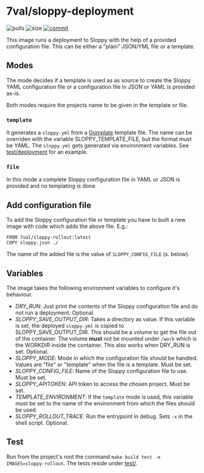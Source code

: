 # 7val/sloppy-deployment

![pulls](https://img.shields.io/docker/pulls/7val/sloppy-rollout.svg)
![size](https://images.microbadger.com/badges/image/7val/sloppy-rollout.svg)
[![commit](https://images.microbadger.com/badges/commit/7val/sloppy-rollout.svg)](https://microbadger.com/images/7val/sloppy-rollout)

This image runs a deployment to Sloppy with the help of a provided configuration
file. This can be either a "plain" JSON/YML file or a template.

## Modes

The mode decides if a template is used as as source to create the Sloppy YAML
configuration file or a configuration file in JSON or YAML is provided as-is.

Both modes require the projects name to be given in the template or file.

### `template`

It generates a `sloppy.yml` from a [Gomplate](https://gomplate.ca/) template
file. The name can be overriden with the variable SLOPPY_TEMPLATE_FILE, but the
format must be YAML. The `sloppy.yml` gets generated via environment variables.
See [test/deployment](test/deployment) for an example.

### `file`

In this mode a complete Sloppy configuration file in YAML or JSON is provided
and no templating is done.

## Add configuration file

To add the Sloppy configuration file or template you have to built a new image
with code which adds the above file.
E.g.:
```
FROM 7val/sloppy-rollout:latest
COPY sloppy.json ./
```
The name of the added file is the value of `SLOPPY_CONFIG_FILE` (s. below).

## Variables

The image takes the following environment variables to configure it's behaviour.

* *DRY_RUN*: Just print the contents of the Sloppy configuration file and do
  not run a deployment. Optional.
* *SLOPPY_SAVE_OUTPUT_DIR*: Takes a directory as value. If this variable is set,
  the deployed `sloppy.yml` is copied to SLOPPY_SAVE_OUTPUT_DIR. This should be
  a volume to get the file out of the container. The volume **must** not be
  mounted under `/work` which is the WORKDIR inside the container.
  This also works when DRY_RUN is set. Optional.
* *SLOPPY_MODE*: Mode in which the configuration file should be handled. Values
  are "file" or "template" when the file is a template. Must be set.
* *SLOPPY_CONFIG_FILE*: Name of the Sloppy configuration file to use. Must be
  set.
* *SLOPPY_APITOKEN*: API token to access the chosen project. Must be set.
* *TEMPLATE_ENVIRONMENT*: If the `template` mode is used, this variable must be
  set to the name of the environment from which the files should be used.
* *SLOPPY_ROLLOUT_TRACE*: Run the entrypoint in debug. Sets `-x` in the shell
  script. Optional.

## Test

Run from the project's root the command `make build test
-e IMAGES=sloppy-rollout`. The tests reside under [test/](test/).
